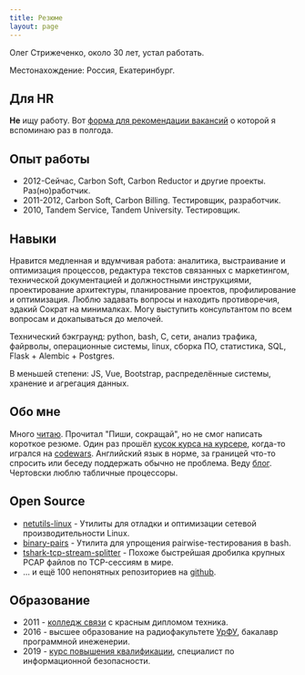 ```yaml
---
title: Резюме
layout: page
---
```


Олег Стрижеченко, около 30 лет, устал работать.

Местонахождение: Россия, Екатеринбург.

## Для HR

**Не** ищу работу. Вот [форма для рекомендации вакансий](https://docs.google.com/forms/d/e/1FAIpQLSe0OenKaXI82AlxPAgIH-iA9EUNBYhFzwJjvyIa8GoNwuGtzw/viewform?vc=0&c=0&w=1) о которой я вспоминаю раз в полгода.

## Опыт работы

- 2012-Сейчас, Carbon Soft, Carbon Reductor и другие проекты. Раз(но)работчик.
- 2011-2012, Carbon Soft, Carbon Billing. Тестировщик, разработчик.
- 2010, Tandem Service, Tandem University. Тестировщик.

## Навыки

Нравится медленная и вдумчивая работа: аналитика, выстраивание и оптимизация процессов, редактура текстов связанных с маркетингом, технической документацией и должностными инструкциями, проектирование архитектуры, планирование проектов, профилирование и оптимизация. Люблю задавать вопросы и находить противоречия, эдакий Сократ на минималках. Могу выступить консультантом по всем вопросам и докапываться до мелочей.

Технический бэкграунд: python, bash, C, сети, анализ трафика, файрволы, операционные системы, linux, сборка ПО, статистика, SQL, Flask + Alembic + Postgres.

В меньшей степени: JS, Vue, Bootstrap, распределённые системы, хранение и агрегация данных.

## Обо мне

Много [читаю](https://strizhechenko.github.io/2017/06/30/programming-books.html). Прочитал "Пиши, сокращай", но не смог написать короткое резюме. Один раз прошёл [кусок курса на курсере](http://coursera.org/api/certificate.v1/pdf/4DHY7WQBMT25), когда-то игрался на [codewars](https://www.codewars.com/users/strizhechenko). Английский язык в норме, за границей что-то спросить или беседу поддержать обычно не проблема. Веду [блог](https://strizhechenko.github.io). Чертовски люблю табличные процессоры.

## Open Source

- [netutils-linux](https://github.com/strizhechenko/netutils-linux) - Утилиты для отладки и оптимизации сетевой производительности Linux.
- [binary-pairs](https://github.com/strizhechenko/binary-pairs) - Утилита для упрощения pairwise-тестирования в bash.
- [tshark-tcp-stream-splitter](https://github.com/strizhechenko/tshark-tcp-stream-splitter) - Похоже быстрейшая дробилка крупных PCAP файлов по TCP-сессиям в мире.
- ... и ещё 100 непонятных репозиториев на [github](https://github.com/strizhechenko).

## Образование

- 2011 - [колледж связи](http://uisi.ru/) с красным дипломом техника.
- 2016 - высшее образование на радиофакультете [УрФУ](http://urfu.ru/), бакалавр программной инеженерии.
- 2019 - [курс повышения квалификации](http://academyit.ru), специалист по информационной безопасности.
